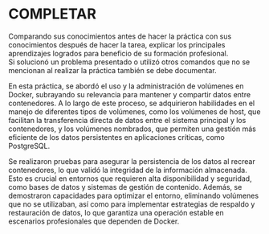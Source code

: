 # COMPLETAR  
Comparando sus conocimientos antes de hacer la práctica con sus conocimientos después de hacer la tarea, explicar los principales aprendizajes logrados para beneficio de su formación profesional.  
Si solucionó un problema presentado o utilizó otros comandos que no se mencionan al realizar la práctica también se debe documentar.



En esta práctica, se abordó el uso y la administración de volúmenes en Docker, subrayando su relevancia para mantener y compartir datos entre contenedores. A lo largo de este proceso, se adquirieron habilidades en el manejo de diferentes tipos de volúmenes, como los volúmenes de host, que facilitan la transferencia directa de datos entre el sistema principal y los contenedores, y los volúmenes nombrados, que permiten una gestión más eficiente de los datos persistentes en aplicaciones críticas, como PostgreSQL.

Se realizaron pruebas para asegurar la persistencia de los datos al recrear contenedores, lo que validó la integridad de la información almacenada. Esto es crucial en entornos que requieren alta disponibilidad y seguridad, como bases de datos y sistemas de gestión de contenido. Además, se demostraron capacidades para optimizar el entorno, eliminando volúmenes que no se utilizaban, así como para implementar estrategias de respaldo y restauración de datos, lo que garantiza una operación estable en escenarios profesionales que dependen de Docker.
